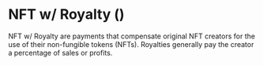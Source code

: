 # NFT w/ Royalty ()

NFT w/ Royalty are payments that compensate original NFT creators for the use of their non-fungible tokens (NFTs). Royalties generally pay the creator a percentage of sales or profits. 